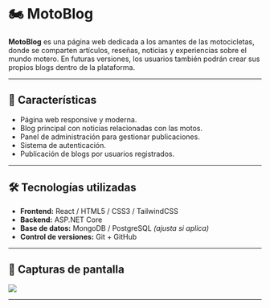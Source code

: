 # 🏍️ MotoBlog

**MotoBlog** es una página web dedicada a los amantes de las motocicletas, donde se comparten artículos, reseñas, noticias y experiencias sobre el mundo motero. En futuras versiones, los usuarios también podrán crear sus propios blogs dentro de la plataforma.

---

## 🚀 Características

- Página web responsive y moderna.
- Blog principal con noticias relacionadas con las motos.
- Panel de administración para gestionar publicaciones.
- Sistema de autenticación.
- Publicación de blogs por usuarios registrados.

---

## 🛠️ Tecnologías utilizadas

- **Frontend:** React / HTML5 / CSS3 / TailwindCSS 
- **Backend:** ASP.NET Core
- **Base de datos:** MongoDB / PostgreSQL *(ajusta si aplica)*
- **Control de versiones:** Git + GitHub

---

## 📸 Capturas de pantalla

<img src='https://drive.google.com/file/d/1JdEqXtVW6LfBa2oyv0j73UI7lCCdD_Pd/view?usp=sharing'></img>

---
